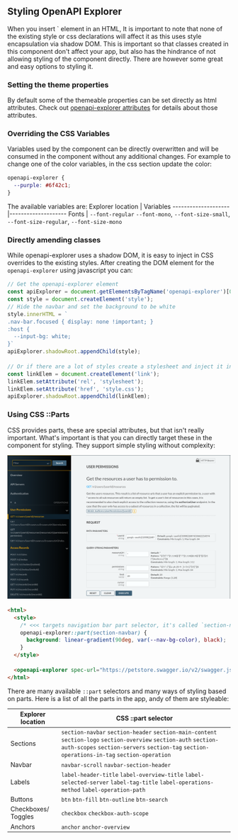 ## Styling OpenAPI Explorer
When you insert `<openapi-explorer> element in an HTML, It is important to note that none of the existing style or css declarations will affect it as this uses style encapsulation via shadow DOM. This is important so that classes created in this component don't affect your app, but also has the hindrance of not allowing styling of the component directly. There are however some great and easy options to styling it.

### Setting the theme properties
By default some of the themeable properties can be set directly as html attributes. Check out [openapi-explorer attributes](./documentation.md) for details about those attributes.

### Overriding the CSS Variables
Variables used by the component can be directly overwritten and will be consumed in the component without any additional changes. For example to change one of the color variables, in the css section update the color:
```css
openapi-explorer {
  --purple: #6f42c1;
}
```

The available variables are:
Explorer location   | Variables
--------------------|--------------------
Fonts               | `--font-regular` `--font-mono`, `--font-size-small`, `--font-size-regular`, `--font-size-mono`

### Directly amending classes
While openapi-explorer uses a shadow DOM, it is easy to inject in CSS overrides to the existing styles. After creating the DOM element for the `openapi-explorer` using javascript you can:

```js
// Get the openapi-explorer element
const apiExplorer = document.getElementsByTagName('openapi-explorer')[0];
const style = document.createElement('style');
// Hide the navbar and set the background to be white
style.innerHTML = `
.nav-bar.focused { display: none !important; }
:host {
  --input-bg: white;
}`
apiExplorer.shadowRoot.appendChild(style);

// Or if there are a lot of styles create a stylesheet and inject it in:
const linkElem = document.createElement('link');
linkElem.setAttribute('rel', 'stylesheet');
linkElem.setAttribute('href', 'style.css');
apiExplorer.shadowRoot.appendChild(linkElem);
```

### Using CSS ::Parts
CSS provides parts, these are special attributes, but that isn't really important. What's important is that you can directly target these in the component for styling. They support simple styling without complexity:

<p>
  <img src="./css-parts-example.png" alt="CSS Parts docs image" width="800px">
</p>

```html
<html>
  <style>
    /* <<< targets navigation bar part selector, it's called `section-navbar`. We can see from the image that there is a linear gradient applied to using the original nav background color, transitioned to black. */
    openapi-explorer::part(section-navbar) {
      background: linear-gradient(90deg, var(--nav-bg-color), black);
    }
  </style>

  <openapi-explorer spec-url="https://petstore.swagger.io/v2/swagger.json"></openapi-explorer>
</html>
```

There are many available `::part` selectors and many ways of styling based on parts. Here is a list of all the parts in the app, andy of them are styleable:

Explorer location   | CSS ::part selector
--------------------|--------------------
Sections            | `section-navbar` `section-header` `section-main-content` `section-logo` `section-overview` `section-auth` `section-auth-scopes` `section-servers` `section-tag` `section-operations-in-tag` `section-operation`
Navbar              | `navbar-scroll` `navbar-section-header`
Labels              | `label-header-title` `label-overview-title` `label-selected-server` `label-tag-title` `label-operations-method` `label-operation-path`
Buttons             | `btn` `btn-fill` `btn-outline` `btn-search`
Checkboxes/ Toggles | `checkbox` `checkbox-auth-scope`
Anchors             | `anchor` `anchor-overview`
